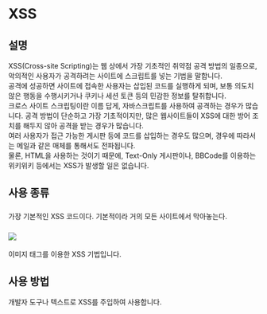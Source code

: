 # XSS
## 설명
XSS(Cross-site Scripting)는 웹 상에서 가장 기초적인 취약점 공격 방법의 일종으로, 악의적인 사용자가 공격하려는 사이트에 스크립트를 넣는 기법을 말합니다. 
<br>
공격에 성공하면 사이트에 접속한 사용자는 삽입된 코드를 실행하게 되며, 보통 의도치 않은 행동을 수행시키거나 쿠키나 세션 토큰 등의 민감한 정보를 탈취합니다. 
<br>
크로스 사이트 스크립팅이란 이름 답게, 자바스크립트를 사용하여 공격하는 경우가 많습니다. 공격 방법이 단순하고 가장 기초적이지만, 많은 웹사이트들이 XSS에 대한 방어 조치를 해두지 않아 공격을 받는 경우가 많습니다. 
<br>
여러 사용자가 접근 가능한 게시판 등에 코드를 삽입하는 경우도 많으며, 경우에 따라서는 메일과 같은 매체를 통해서도 전파됩니다. 
<br>
물론, HTML을 사용하는 것이기 때문에, Text-Only 게시판이나, BBCode를 이용하는 위키위키 등에서는 XSS가 발생할 일은 없습니다.

## 사용 종류
### <script>코드</script>
가장 기본적인 XSS 코드이다. 기본적이라 거의 모든 사이트에서 막아놓는다.

### <img src="#" onerror="코드">
이미지 태그를 이용한 XSS 기법입니다.

## 사용 방법
개발자 도구나 텍스트로 XSS를 주입하여 사용합니다.
